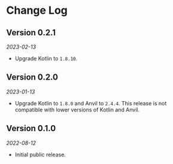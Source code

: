 Change Log
==========

## Version 0.2.1

_2023-02-13_

* Upgrade Kotlin to `1.8.10`.

## Version 0.2.0

_2023-01-13_

* Upgrade Kotlin to `1.8.0` and Anvil to `2.4.4`. This release is not compatible with lower versions of Kotlin and Anvil.

## Version 0.1.0

_2022-08-12_

* Initial public release.
